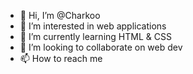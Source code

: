 - 👋 Hi, I’m @Charkoo
- 👀 I’m interested in web applications
- 🌱 I’m currently learning HTML & CSS
- 💞️ I’m looking to collaborate on web dev
- 📫 How to reach me 

<!---
Charkoo/Charkoo is a ✨ special ✨ repository because its `README.md` (this file) appears on your GitHub profile.
You can click the Preview link to take a look at your changes.
--->
